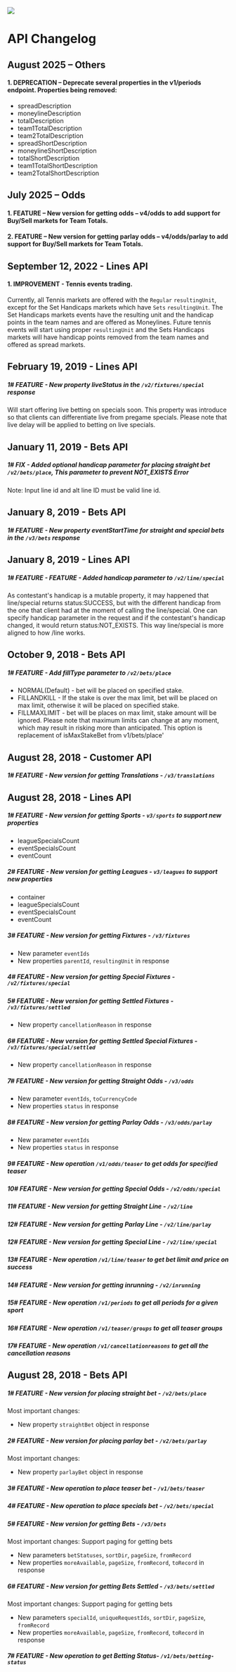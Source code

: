  [<img _ngcontent-c2="" src="https://avatars1.githubusercontent.com/u/28770833?s=88&v=4" style="background-color: transparent;">](https://ps3838api.github.io)

 
 #  **API Changelog**

## August 2025 – Others

#### 1. DEPRECATION – Deprecate several properties in the v1/periods endpoint. Properties being removed:
  + spreadDescription
  + moneylineDescription
  + totalDescription
  + team1TotalDescription
  + team2TotalDescription
  + spreadShortDescription
  + moneylineShortDescription
  + totalShortDescription
  + team1TotalShortDescription
  + team2TotalShortDescription


## July 2025 – Odds

#### 1. FEATURE – New version for getting odds – v4/odds to add support for Buy/Sell markets for Team Totals.

#### 2. FEATURE – New version for getting parlay odds – v4/odds/parlay to add support for Buy/Sell markets for Team Totals.

 
## September 12, 2022 - Lines API

#### 1. IMPROVEMENT - Tennis events trading.

Currently, all Tennis markets are offered with the `Regular`  `resultingUnit`,  except for the Set Handicaps markets which have `Sets` `resultingUnit`. The Set Handicaps markets events have the resulting unit and the handicap points in the team names and are offered as Moneylines. 
Future tennis events will start using proper `resultingUnit`  and the Sets Handicaps markets will have handicap points removed from the team names and offered as spread markets.

## February 19, 2019 - Lines API 

##### 1# <span>FEATURE</span>  - New property liveStatus in the `/v2/fixtures/special` response 

Will start offering live betting on specials soon. This property was introduce so that clients can differentiate live from pregame specials. Please note that live delay will be applied to betting on live specials.

## January 11, 2019 - Bets API 

##### 1# <span>FIX</span>  - Added optional handicap parameter for placing straight bet `/v2/bets/place`, This parameter to prevent NOT_EXISTS Error
Note: Input line id and alt line ID must be valid line id.

## January 8, 2019 - Bets API 

##### 1# <span>FEATURE</span>  - New property eventStartTime for straight and special bets in the `/v3/bets` response 

## January 8, 2019 - Lines API
##### 1# <span>FEATURE</span>  - FEATURE - Added handicap parameter to `/v2/line/special` 

As contestant's handicap is a mutable property, it may happened that line/special returns status:SUCCESS, but with the different handicap from the one that client had at the moment of calling the line/special. One can specify handicap parameter in the request and if the contestant's handicap changed, it would return status:NOT_EXISTS. This way line/special is more aligned to how /line works.


## October 9, 2018 - Bets API 
##### 1# <span>FEATURE</span>  - Add fillType parameter to `/v2/bets/place`

  + NORMAL(Default) - bet will be placed on specified stake.
  + FILLANDKILL - If the stake is over the max limit, bet will be placed on max limit, otherwise it will be placed on specified stake.
  + FILLMAXLIMIT - bet will be places on max limit, stake amount will be ignored. Please note that maximum limits can change at any moment, which may result in risking more than anticipated. This option is replacement of isMaxStakeBet from v1/bets/place'

## August 28, 2018 - Customer API
##### 1# <span>FEATURE</span>  - New version for getting Translations - `/v3/translations` <br>

## August 28, 2018 - Lines API

##### 1# <span>FEATURE</span>  - New version for getting Sports - `v3/sports` to support new properties
  + leagueSpecialsCount
  + eventSpecialsCount
  + eventCount

##### 2# <span>FEATURE</span>  - New version for getting Leagues - `v3/leagues` to support new properties
  + container
  + leagueSpecialsCount
  + eventSpecialsCount
  + eventCount

##### 3# <span>FEATURE</span>  - New version for getting Fixtures  - `/v3/fixtures`
 + New parameter `eventIds` 
 + New properties `parentId`, `resultingUnit` in response
 
##### 4# <span>FEATURE</span>  - New version for getting Special Fixtures - `/v2/fixtures/special`

##### 5# <span>FEATURE</span>  - New version for getting Settled Fixtures - `/v3/fixtures/settled`
 + New property `cancellationReason` in response

##### 6# <span>FEATURE</span>  - New version for getting Settled Special Fixtures - `/v3/fixtures/special/settled`
 + New property `cancellationReason` in response
 
##### 7# <span>FEATURE</span>  - New version for getting Straight Odds  - `/v3/odds`
 + New parameter `eventIds`, `toCurrencyCode`
 + New properties `status` in response
 
##### 8# <span>FEATURE</span>  - New version for getting Parlay Odds  - `/v3/odds/parlay`
 + New parameter `eventIds`
 + New properties `status` in response
 
##### 9# <span>FEATURE</span>  - New operation `/v1/odds/teaser` to get odds for specified teaser
  
##### 10# <span>FEATURE</span>  - New version for getting Special Odds - `/v2/odds/special`

##### 11# <span>FEATURE</span>  - New version for getting Straight Line - `/v2/line`

##### 12# <span>FEATURE</span>  - New version for getting Parlay Line - `/v2/line/parlay`

##### 12# <span>FEATURE</span>  - New version for getting Special Line - `/v2/line/special`

##### 13# <span>FEATURE</span>  - New operation `/v1/line/teaser` to get bet limit and price on success

##### 14# <span>FEATURE</span>  - New version for getting inrunning - `/v2/inrunning`
  
##### 15# <span>FEATURE</span>  - New operation `/v1/periods` to get all periods for a given sport
  
##### 16# <span>FEATURE</span>  - New operation `/v1/teaser/groups` to get all teaser groups
  
##### 17# <span>FEATURE</span>  - New operation `/v1/cancellationreasons` to get all the cancellation reasons


## August 28, 2018 - Bets API 

##### 1# <span>FEATURE</span>  - New version for placing straight bet - `/v2/bets/place` 
Most important changes:
  + New property `straightBet` object in response 
  
##### 2# <span>FEATURE</span>  - New version for placing parlay bet - `/v2/bets/parlay` 
Most important changes:
  + New property `parlayBet` object in response 
  
##### 3# <span>FEATURE</span>  - New operation to place teaser bet - `/v1/bets/teaser`

##### 4# <span>FEATURE</span>  - New operation to place specials bet - `/v2/bets/special`

##### 5# <span>FEATURE</span>  - New version for getting Bets - `/v3/bets` 
Most important changes: Support paging for getting bets  
  + New parameters `betStatuses`, `sortDir`, `pageSize`, `fromRecord`
  + New properties `moreAvailable`, `pageSize`, `fromRecord`, `toRecord` in response 
    
##### 6# <span>FEATURE</span>  - New version for getting Bets Settled - `/v3/bets/settled` 
Most important changes: Support paging for getting bets  
  + New parameters `specialId`, `uniqueRequestIds`, `sortDir`, `pageSize`, `fromRecord`
  + New properties `moreAvailable`, `pageSize`, `fromRecord`, `toRecord` in response 

##### 7# <span>FEATURE</span>  - New operation to get Betting Status- `/v1/bets/betting-status`




